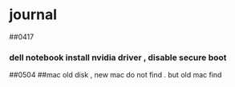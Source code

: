# journal



##0417
### dell notebook install nvidia driver , disable secure boot

##0504
##mac old disk , new mac do not find . but old mac find


